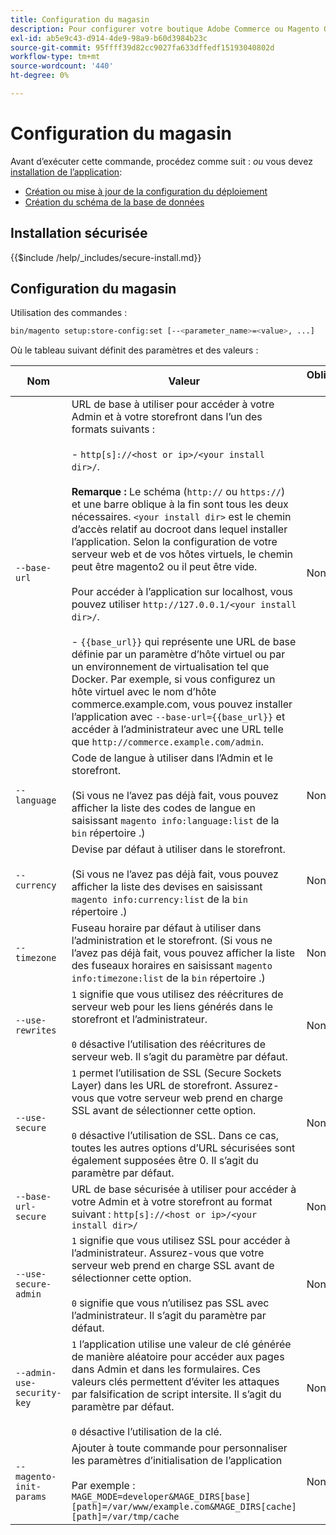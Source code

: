 ```yaml
---
title: Configuration du magasin
description: Pour configurer votre boutique Adobe Commerce ou Magento Open Source, procédez comme suit.
exl-id: ab5e9c43-d914-4de9-98a9-b60d3984b23c
source-git-commit: 95ffff39d82cc9027fa633dffedf15193040802d
workflow-type: tm+mt
source-wordcount: '440'
ht-degree: 0%

---
```


# Configuration du magasin

Avant d’exécuter cette commande, procédez comme suit : *ou* vous devez [installation de l’application](../advanced.md):

* [Création ou mise à jour de la configuration du déploiement](deployment.md)
* [Création du schéma de la base de données](database.md)

## Installation sécurisée

{{$include /help/_includes/secure-install.md}}

## Configuration du magasin

Utilisation des commandes :

```bash
bin/magento setup:store-config:set [--<parameter_name>=<value>, ...]
```

Où le tableau suivant définit des paramètres et des valeurs :

| Nom | Valeur | Obligatoire ? |
|--- |--- |--- |
| `--base-url` | URL de base à utiliser pour accéder à votre Admin et à votre storefront dans l’un des formats suivants :<br><br>- `http[s]://<host or ip>/<your install dir>/`.<br><br>**Remarque :** Le schéma (`http://` ou `https://`) et une barre oblique à la fin sont tous les deux nécessaires. `<your install dir>` est le chemin d’accès relatif au docroot dans lequel installer l’application. Selon la configuration de votre serveur web et de vos hôtes virtuels, le chemin peut être magento2 ou il peut être vide.<br><br>Pour accéder à l’application sur localhost, vous pouvez utiliser `http://127.0.0.1/<your install dir>/`.<br><br>- `{{base_url}}` qui représente une URL de base définie par un paramètre d’hôte virtuel ou par un environnement de virtualisation tel que Docker. Par exemple, si vous configurez un hôte virtuel avec le nom d’hôte commerce.example.com, vous pouvez installer l’application avec `--base-url={{base_url}}` et accéder à l’administrateur avec une URL telle que `http://commerce.example.com/admin`. | Non |
| `--language` | Code de langue à utiliser dans l’Admin et le storefront.<br><br>(Si vous ne l’avez pas déjà fait, vous pouvez afficher la liste des codes de langue en saisissant `magento info:language:list` de la `bin` répertoire .) | Non |
| `--currency` | Devise par défaut à utiliser dans le storefront. <br><br>(Si vous ne l’avez pas déjà fait, vous pouvez afficher la liste des devises en saisissant `magento info:currency:list` de la `bin` répertoire .) | Non |
| `--timezone` | Fuseau horaire par défaut à utiliser dans l’administration et le storefront. (Si vous ne l’avez pas déjà fait, vous pouvez afficher la liste des fuseaux horaires en saisissant `magento info:timezone:list` de la `bin` répertoire .) | Non |
| `--use-rewrites` | `1` signifie que vous utilisez des réécritures de serveur web pour les liens générés dans le storefront et l’administrateur.<br><br>`0` désactive l’utilisation des réécritures de serveur web. Il s’agit du paramètre par défaut. | Non |
| `--use-secure` | `1` permet l’utilisation de SSL (Secure Sockets Layer) dans les URL de storefront. Assurez-vous que votre serveur web prend en charge SSL avant de sélectionner cette option.<br><br>`0` désactive l’utilisation de SSL. Dans ce cas, toutes les autres options d’URL sécurisées sont également supposées être 0. Il s’agit du paramètre par défaut. | Non |
| `--base-url-secure` | URL de base sécurisée à utiliser pour accéder à votre Admin et à votre storefront au format suivant : `http[s]://<host or ip>/<your install dir>/` | Non |
| `--use-secure-admin` | `1` signifie que vous utilisez SSL pour accéder à l’administrateur. Assurez-vous que votre serveur web prend en charge SSL avant de sélectionner cette option.<br><br>`0` signifie que vous n’utilisez pas SSL avec l’administrateur. Il s’agit du paramètre par défaut. | Non |
| `--admin-use-security-key` | `1` l’application utilise une valeur de clé générée de manière aléatoire pour accéder aux pages dans Admin et dans les formulaires. Ces valeurs clés permettent d’éviter les attaques par falsification de script intersite. Il s’agit du paramètre par défaut.<br/><br/>`0` désactive l’utilisation de la clé. | Non |
| `--magento-init-params` | Ajouter à toute commande pour personnaliser les paramètres d’initialisation de l’application<br/><br/>Par exemple : `MAGE_MODE=developer&MAGE_DIRS[base][path]=/var/www/example.com&MAGE_DIRS[cache][path]=/var/tmp/cache` | Non |
